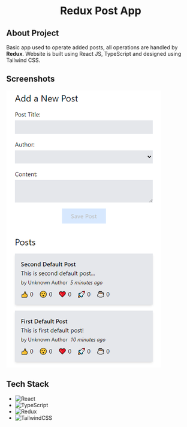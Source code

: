 <br/>
<div align="center">

  <h1 align="center">Redux Post App</h1>

</div>

## About Project

Basic app used to operate added posts, all operations are handled by <b>Redux</b>. Website is built using React JS, TypeScript and designed using Tailwind CSS.

## Screenshots

<img src="src/assets//appScreen.png"/>

## Tech Stack

- ![React](https://img.shields.io/badge/react-%2320232a.svg?style=for-the-badge&logo=react&logoColor=%2361DAFB)
- ![TypeScript](https://img.shields.io/badge/typescript-%23007ACC.svg?style=for-the-badge&logo=typescript&logoColor=white)
- ![Redux](https://img.shields.io/badge/redux-%23593d88.svg?style=for-the-badge&logo=redux&logoColor=white)
- ![TailwindCSS](https://img.shields.io/badge/tailwindcss-%2338B2AC.svg?style=for-the-badge&logo=tailwind-css&logoColor=white)
